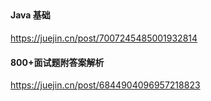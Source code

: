 ##
#### Java 基础
https://juejin.cn/post/7007245485001932814

#### 800+面试题附答案解析
https://juejin.cn/post/6844904096957218823
